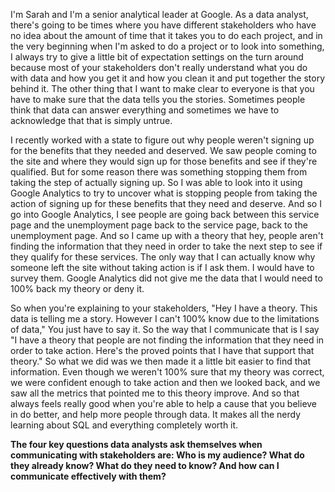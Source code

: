 
I'm Sarah and I'm a senior analytical leader at Google. As a data analyst, there's going to be times where you have different stakeholders who have no idea about the amount of time that it takes you to do each project, and in the very beginning when I'm asked to do a project or to look into something, I always try to give a little bit of expectation settings on the turn around because most of your stakeholders don't really understand what you do with data and how you get it and how you clean it and put together the story behind it. The other thing that I want to make clear to everyone is that you have to make sure that the data tells you the stories. Sometimes people think that data can answer everything and sometimes we have to acknowledge that that is simply untrue. 

I recently worked with a state to figure out why people weren't signing up for the benefits that they needed and deserved. We saw people coming to the site and where they would sign up for those benefits and see if they're qualified. But for some reason there was something stopping them from taking the step of actually signing up. So I was able to look into it using Google Analytics to try to uncover what is stopping people from taking the action of signing up for these benefits that they need and deserve. And so I go into Google Analytics, I see people are going back between this service page and the unemployment page back to the service page, back to the unemployment page. And so I came up with a theory that hey, people aren't finding the information that they need in order to take the next step to see if they qualify for these services. The only way that I can actually know why someone left the site without taking action is if I ask them. I would have to survey them. Google Analytics did not give me the data that I would need to 100% back my theory or deny it. 

So when you're explaining to your stakeholders, "Hey I have a theory. This data is telling me a story. However I can't 100% know due to the limitations of data," You just have to say it. So the way that I communicate that is I say "I have a theory that people are not finding the information that they need in order to take action. Here's the proved points that I have that support that theory." So what we did was we then made it a little bit easier to find that information. Even though we weren't 100% sure that my theory was correct, we were confident enough to take action and then we looked back, and we saw all the metrics that pointed me to this theory improve. And so that always feels really good when you're able to help a cause that you believe in do better, and help more people through data. It makes all the nerdy learning about SQL and everything completely worth it.

**The four key questions data analysts ask themselves when communicating with stakeholders are: Who is my audience? What do they already know? What do they need to know? And how can I communicate effectively with them?**